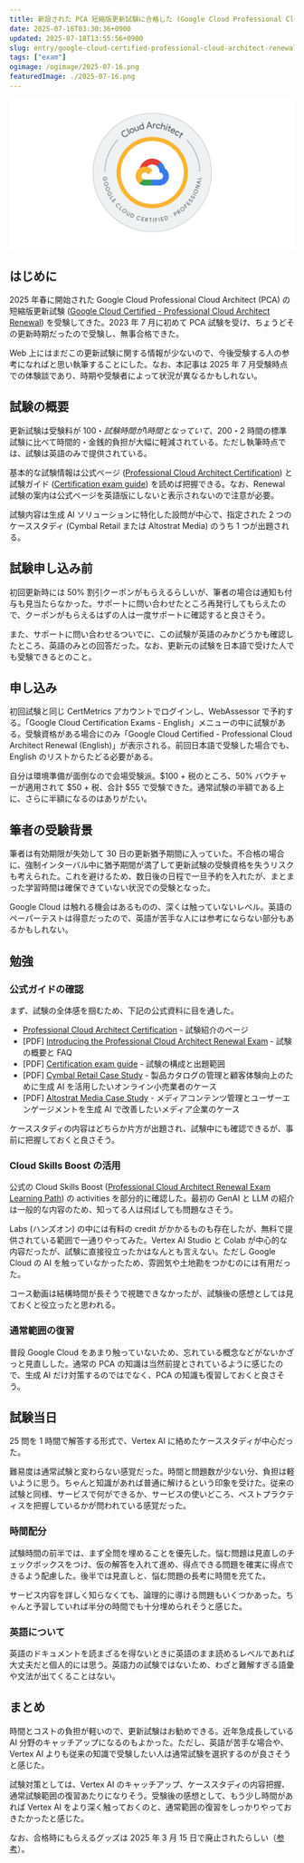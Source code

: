 ```yaml
---
title: 新設された PCA 短縮版更新試験に合格した (Google Cloud Professional Cloud Architect Renewal Exam)
date: 2025-07-16T03:30:36+0900
updated: 2025-07-18T13:55:56+0900
slug: entry/google-cloud-certified-professional-cloud-architect-renewal
tags: ["exam"]
ogimage: /ogimage/2025-07-16.png
featuredImage: ./2025-07-16.png
---
```


![](./2025-07-16.png)

## はじめに

2025 年春に開始された Google Cloud Professional Cloud Architect (PCA) の短縮版更新試験 ([Google Cloud Certified - Professional Cloud Architect Renewal](https://cloud.google.com/learn/certification/cloud-architect?hl=en)) を受験してきた。2023 年 7 月に初めて PCA 試験を受け、ちょうどその更新時期だったので受験し、無事合格できた。

Web 上にはまだこの更新試験に関する情報が少ないので、今後受験する人の参考になればと思い執筆することにした。なお、本記事は 2025 年 7 月受験時点での体験談であり、時期や受験者によって状況が異なるかもしれない。

## 試験の概要

更新試験は受験料が $100・試験時間が 1 時間となっていて、$200・2 時間の標準試験に比べて時間的・金銭的負担が大幅に軽減されている。ただし執筆時点では、試験は英語のみで提供されている。

基本的な試験情報は公式ページ ([Professional Cloud Architect Certification](https://cloud.google.com/learn/certification/cloud-architect?hl=en)) と試験ガイド ([Certification exam guide](https://services.google.com/fh/files/misc/professional_cloud_architect_renewal_exam_guide_eng.pdf)) を読めば把握できる。なお、Renewal 試験の案内は公式ページを英語版にしないと表示されないので注意が必要。

試験内容は生成 AI ソリューションに特化した設問が中心で、指定された 2 つのケーススタディ (Cymbal Retail または Altostrat Media) のうち 1 つが出題される。

## 試験申し込み前

初回更新時には 50% 割引クーポンがもらえるらしいが、筆者の場合は通知も付与も見当たらなかった。サポートに問い合わせたところ再発行してもらえたので、クーポンがもらえるはずの人は一度サポートに確認すると良さそう。

また、サポートに問い合わせるついでに、この試験が英語のみかどうかも確認したところ、英語のみとの回答だった。なお、更新元の試験を日本語で受けた人でも受験できるとのこと。

## 申し込み

初回試験と同じ CertMetrics アカウントでログインし、WebAssessor で予約する。「Google Cloud Certification Exams - English」メニューの中に試験がある。受験資格がある場合にのみ「Google Cloud Certified - Professional Cloud Architect Renewal (English)」が表示される。前回日本語で受験した場合でも、English のリストからたどる必要がある。

自分は環境準備が面倒なので会場受験派。$100 + 税のところ、50% バウチャーが適用されて $50 + 税、合計 $55 で受験できた。通常試験の半額である上に、さらに半額になるのはありがたい。

## 筆者の受験背景

筆者は有効期限が失効して 30 日の更新猶予期間に入っていた。不合格の場合に、強制インターバル中に猶予期間が満了して更新試験の受験資格を失うリスクも考えられた。これを避けるため、数日後の日程で一旦予約を入れたが、まとまった学習時間は確保できていない状況での受験となった。

Google Cloud は触れる機会はあるものの、深くは触っていないレベル。英語のペーパーテストは得意だったので、英語が苦手な人には参考にならない部分もあるかもしれない。

## 勉強

### 公式ガイドの確認

まず、試験の全体感を掴むため、下記の公式資料に目を通した。

- [Professional Cloud Architect Certification](https://cloud.google.com/learn/certification/cloud-architect?hl=en) - 試験紹介のページ
- [PDF] [Introducing the Professional Cloud Architect Renewal Exam](https://services.google.com/fh/files/misc/pca_renewal_exam_overview_and_faqs.pdf) - 試験の概要と FAQ
- [PDF] [Certification exam guide](https://services.google.com/fh/files/misc/professional_cloud_architect_renewal_exam_guide_eng.pdf) - 試験の構成と出題範囲
- [PDF] [Cymbal Retail Case Study](https://services.google.com/fh/files/misc/cymbal_retail_case_study_english.pdf) - 製品カタログの管理と顧客体験向上のために生成 AI を活用したいオンライン小売業者のケース
- [PDF] [Altostrat Media Case Study](https://services.google.com/fh/files/misc/altostrat_media_case_study_english.pdf) - メディアコンテンツ管理とユーザーエンゲージメントを生成 AI で改善したいメディア企業のケース

ケーススタディの内容はどちらか片方が出題され、試験中にも確認できるが、事前に把握しておくと良さそう。

### Cloud Skills Boost の活用

公式の Cloud Skills Boost ([Professional Cloud Architect Renewal Exam Learning Path](https://www.cloudskillsboost.google/paths/1834)) の activities を部分的に確認した。最初の GenAI と LLM の紹介は一般的な内容のため、知ってる人は飛ばしても問題なさそう。

Labs (ハンズオン) の中には有料の credit がかかるものも存在したが、無料で提供されている範囲で一通りやってみた。Vertex AI Studio と Colab が中心的な内容だったが、試験に直接役立ったかはなんとも言えない。ただし Google Cloud の AI を触っていなかったため、雰囲気や土地勘をつかむのには有用だった。

コース動画は結構時間が長そうで視聴できなかったが、試験後の感想としては見ておくと役立ったと思われる。

### 通常範囲の復習

普段 Google Cloud をあまり触っていないため、忘れている概念などがないかざっと見直しした。通常の PCA の知識は当然前提とされているように感じたので、生成 AI だけ対策するのではでなく、PCA の知識も復習しておくと良さそう。

## 試験当日

25 問を 1 時間で解答する形式で、Vertex AI に絡めたケーススタディが中心だった。

難易度は通常試験と変わらない感覚だった。時間と問題数が少ない分、負担は軽いように思う。ちゃんと知識があれば普通に解けるという印象を受けた。従来の試験と同様、サービスで何ができるか、サービスの使いどころ、ベストプラクティスを把握しているかが問われている感覚だった。

### 時間配分

試験時間の前半では、まず全問を埋めることを優先した。悩む問題は見直しのチェックボックスをつけ、仮の解答を入れて進め、得点できる問題を確実に得点できるよう配慮した。後半では見直しと、悩む問題の長考に時間を充てた。

サービス内容を詳しく知らなくても、論理的に導ける問題もいくつかあった。ちゃんと予習していれば半分の時間でも十分埋められそうと感じた。

### 英語について

英語のドキュメントを読まざるを得ないときに英語のまま読めるレベルであれば大丈夫だと個人的には思う。英語力の試験ではないため、わざと難解すぎる語彙や文法が出てくることはない。

## まとめ

時間とコストの負担が軽いので、更新試験はお勧めできる。近年急成長している AI 分野のキャッチアップになるのもよかった。ただし、英語が苦手な場合や、Vertex AI よりも従来の知識で受験したい人は通常試験を選択するのが良さそうと感じた。

試験対策としては、Vertex AI のキャッチアップ、ケーススタディの内容把握、通常試験範囲の復習あたりになりそう。受験後の感想として、もう少し時間があれば Vertex AI をより深く触っておくのと、通常範囲の復習をしっかりやっておきたかったと感じた。

なお、合格時にもらえるグッズは 2025 年 3 月 15 日で廃止されたらしい（[参考](https://www.reddit.com/r/googlecloud/comments/1jjraet/certification_swag_discontinued/)）。
